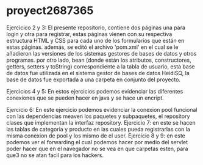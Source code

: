 # proyect2687365

Ejercicico 2 y 3:
El presente repositorio, contiene dos páginas una para login y otra para registrar, estas páginas vienen con su respectiva estructura HTML y CSS para cada uno de los formularios que están en estas páginas. 
además, se editó el archivo 'pom.xml' en el cual se le añadieron las versiones de los sistemas gestores de bases de datos y otros programas. por otro lado, bean (donde están los atributos, constructores, getters, 
setters y toString) correspondiente a la tabla de usuario, esta base de datos fue utilizada en el sistema gestor de bases de datos HeidiSQ, la base de datos fue exportada a una carpeta en conjunto del proyecto.

Ejercicios 4 y 5:
En estos ejercicios podemos evidenciar las diferentes conexiones que se pueden hacer en java y se hace un encript.

Ejercicio 6:
En este ejercicio podemos evidenciar la conexion pool funcional con las dependencias meaven los paquetes y subpaquetes, el repository clases que implementan la interfaz repository.
Ejercicio 7: 
en este se hacen las tablas de categoria y producto en las cuales pueda registrarlas con la misma conexion de pool y los mismo de el user.
Ejercicio 8 y 9:
en este podemos ver el forwarding el cual podemos hacer por medio del servlet poder hacer que en el navegador no se vea en que carpetas esten,  para que3 no se atan facil para los hackers.
